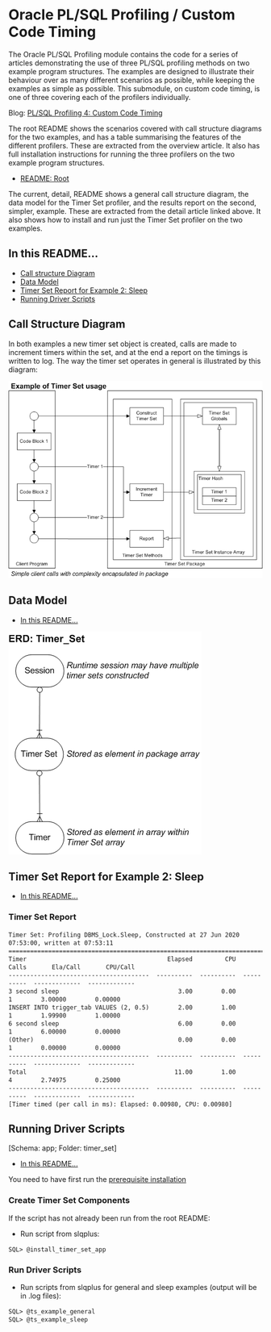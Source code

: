 # Oracle PL/SQL Profiling / Custom Code Timing

The Oracle PL/SQL Profiling module contains the code for a series of articles demonstrating the use of three PL/SQL profiling methods on two example program structures. The examples are designed to illustrate their behaviour over as many different scenarios as possible, while keeping the examples as simple as possible. This submodule, on custom code timing, is one of three covering each of the profilers individually.

Blog: [PL/SQL Profiling 4: Custom Code Timing](http://aprogrammerwrites.eu/?p=2869)

The root README shows the scenarios covered with call structure diagrams for the two examples, and has a table summarising the features of the different profilers. These are extracted from the overview article. It also has full installation instructions for running the three profilers on the two example program structures.

- [README: Root](../README.md)

The current, detail, README shows a general call structure diagram, the data model for the Timer Set profiler, and the results report on the second, simpler, example. These are extracted from the detail article linked above. It also shows how to install and run just the Timer Set profiler on the two examples.

## In this README...
- [Call structure Diagram](https://github.com/BrenPatF/plsql_profiling/blob/master/timer_set/README_TS.md#Call-structure-Diagram)
- [Data Model](https://github.com/BrenPatF/plsql_profiling/blob/master/timer_set/README_TS.md#Data-Model)
- [Timer Set Report for Example 2: Sleep](https://github.com/BrenPatF/plsql_profiling/blob/master/timer_set/README_TS.md#Timer-Set-Report-for-Example-2--Sleep)
- [Running Driver Scripts](https://github.com/BrenPatF/plsql_profiling/blob/master/timer_set/README_TS.md#running-driver-scripts)

## Call Structure Diagram
In both examples a new timer set object is created, calls are made to increment timers within the set, and at the end a report on the timings is written to log. The way the timer set operates in general is illustrated by this diagram:

<img src="Oracle PLSQL API Demos - TimerSet-Flow.png">

## Data Model
- [In this README...](https://github.com/BrenPatF/plsql_profiling/blob/master/timer_set/README_TS.md#in-this-readme)

<img src="plsql_profiling - TS ERD.png">

## Timer Set Report for Example 2: Sleep
- [In this README...](https://github.com/BrenPatF/plsql_profiling/blob/master/timer_set/README_TS.md#in-this-readme)

### Timer Set Report

    Timer Set: Profiling DBMS_Lock.Sleep, Constructed at 27 Jun 2020 07:53:00, written at 07:53:11
    ==============================================================================================
    Timer                                       Elapsed         CPU       Calls       Ela/Call       CPU/Call
    ---------------------------------------  ----------  ----------  ----------  -------------  -------------
    3 second sleep                                 3.00        0.00           1        3.00000        0.00000
    INSERT INTO trigger_tab VALUES (2, 0.5)        2.00        1.00           1        1.99900        1.00000
    6 second sleep                                 6.00        0.00           1        6.00000        0.00000
    (Other)                                        0.00        0.00           1        0.00000        0.00000
    ---------------------------------------  ----------  ----------  ----------  -------------  -------------
    Total                                         11.00        1.00           4        2.74975        0.25000
    ---------------------------------------  ----------  ----------  ----------  -------------  -------------
    [Timer timed (per call in ms): Elapsed: 0.00980, CPU: 0.00980]


## Running Driver Scripts
[Schema: app; Folder: timer_set]
- [In this README...](https://github.com/BrenPatF/plsql_profiling/blob/master/timer_set/README_TS.md#in-this-readme)

You need to have first run the [prerequisite installation](..\README.md#installation)

### Create Timer Set Components
If the script has not already been run from the root README:
- Run script from slqplus:
```
SQL> @install_timer_set_app
```

### Run Driver Scripts
- Run scripts from slqplus for general and sleep examples (output will be in .log files):
```
SQL> @ts_example_general
SQL> @ts_example_sleep
```
